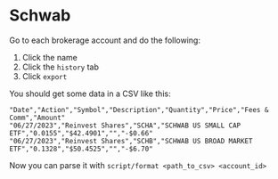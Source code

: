 # Schwab

Go to each brokerage account and do the following:

1. Click the name
2. Click the `history` tab
3. Click `export`

You should get some data in a CSV like this:

```csv
"Date","Action","Symbol","Description","Quantity","Price","Fees & Comm","Amount"
"06/27/2023","Reinvest Shares","SCHA","SCHWAB US SMALL CAP ETF","0.0155","$42.4901","","-$0.66"
"06/27/2023","Reinvest Shares","SCHB","SCHWAB US BROAD MARKET ETF","0.1328","$50.4525","","-$6.70"
```

Now you can parse it with `script/format <path_to_csv> <account_id>`
